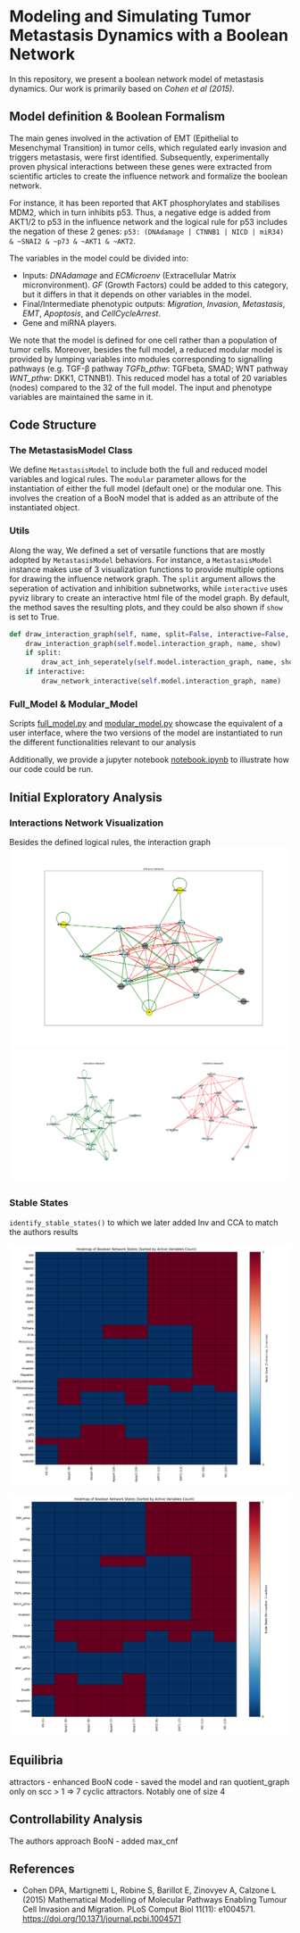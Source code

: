 # Modeling and Simulating Tumor Metastasis Dynamics with a Boolean Network

In this repository, we present a boolean network model of metastasis dynamics. Our work is primarily based on 
*Cohen et al (2015)*.

## Model definition & Boolean Formalism

The main genes involved in the activation of EMT (Epithelial to Mesenchymal Transition) in tumor cells, which regulated early invasion and triggers metastasis, were first identified. Subsequently, experimentally proven physical interactions between these genes were extracted from scientific articles to create the influence network and formalize the boolean network. 

For instance, it has been reported that AKT phosphorylates and stabilises MDM2, which in turn inhibits p53. Thus, a negative edge is added from AKT1/2 to p53 in the influence network and the logical rule for p53 includes the negation of these 2 genes: `p53: (DNAdamage | CTNNB1 | NICD | miR34) & ~SNAI2 & ~p73 & ~AKT1 & ~AKT2`.

The variables in the model could be divided into: 
* Inputs: *DNAdamage* and *ECMicroenv* (Extracellular Matrix micronvironment). *GF* (Growth Factors) could be added to this category, but it differs in that it depends on other variables in the model.
* Final/Intermediate phenotypic outputs: *Migration*, *Invasion*, *Metastasis*, *EMT*, *Apoptosis*, and *CellCycleArrest*.
* Gene and miRNA players. 

We note that the model is defined for one cell rather than a population of tumor cells. Moreover, besides the full model, a reduced modular model is provided by lumping variables into modules corresponding to signalling pathways (e.g. TGF-β pathway *TGFb_pthw*: TGFbeta, SMAD; WNT pathway *WNT_pthw*: DKK1, CTNNB1). This reduced model has a total of 20 variables (nodes) compared to the 32 of the full model. The input and phenotype variables are maintained the same in it.

## Code Structure

### The MetastasisModel Class

We define `MetastasisModel` to include both the full and reduced model variables and logical rules. The `modular` parameter allows for the instantiation of either the full model (default one) or the modular one. This involves the creation of a BooN model that is added as an attribute of the instantiated object.

### Utils 

Along the way, We defined a set of versatile functions that are mostly adopted by `MetastasisModel` behaviors. For instance, a `MetastasisModel` instance makes use of 3 visualization functions to provide multiple options for drawing the influence network graph. The `split` argument allows the seperation of activation and inhibition subnetworks, while `interactive` uses pyviz library to create an interactive html file of the model graph. By default, the method saves the resulting plots, and they could be also shown if `show` is set to True.

```python
def draw_interaction_graph(self, name, split=False, interactive=False, show=False):
    draw_interaction_graph(self.model.interaction_graph, name, show)
    if split:
        draw_act_inh_seperately(self.model.interaction_graph, name, show)
    if interactive:
        draw_network_interactive(self.model.interaction_graph, name)
```

### Full_Model & Modular_Model 

Scripts [full_model.py](full_model.py) and [modular_model.py](modular_model.py) showcase the equivalent of a user interface, where the two versions of the model are instantiated to run the different functionalities relevant to our analysis

Additionally, we provide a jupyter notebook [notebook.ipynb](notebook.ipynb) to illustrate how our code could be run.

## Initial Exploratory Analysis

### Interactions Network Visualization

Besides the defined logical rules, the interaction graph 
![influence_network](plots/reduced_model_interactions_network.png)
![split_network](plots/reduced_model_split_interactions_networks.png)

### Stable States

`identify_stable_states()` to which we later added Inv and CCA to match the authors results 

![heatmap](plots/full_model_stable_states_heatmap.png)

![reduced_heatmap](plots/reduced_model_stable_states_heatmap.png)

## Equilibria

attractors - enhanced BooN code - saved the model and ran quotient_graph only on scc > 1 => 7 cyclic attractors. Notably one of size 4 

## Controllability Analysis

The authors approach
BooN - added max_cnf 

## References

- Cohen DPA, Martignetti L, Robine S, Barillot E, Zinovyev A, Calzone L (2015) Mathematical Modelling of Molecular Pathways Enabling Tumour Cell Invasion and Migration. PLoS Comput Biol 11(11): e1004571. https://doi.org/10.1371/journal.pcbi.1004571